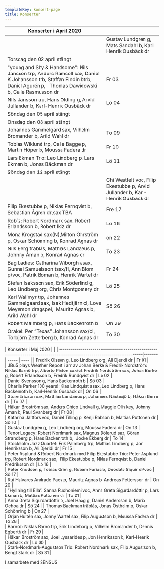 ```yaml
---
templateKey: konsert-page
title: Konserter
---
```

| Konserter i April 2020                                                                                                                                                                                                                                         |       |
| ------------------------------------------------------------------------------------------------------------------------|------------ |
                                                                                                                                                                           |Gustav Lundgren g, Mats Sandahl b, Karl Henrik Ousbäck dr                                                                                                                                                                                                      | On 01 |     
| Torsdag den 02 april stängt|                                                                                                                                                                                                                                    
| "young and Shy & Handsome": Nils Jansson trp, Anders Ramsell sax, Daniel K Johansson trb, Staffan Findin btrb, Daniel Agurén p,   Thomas Dawidowski b, Calle Rasmusson dr                                                                                      | Fr 03 |     
| Nils Jansson trp, Hans Olding g, Arvid Jullander b, Karl-Henrik Ousbäck dr                                                                                                                                                                                     | Lö 04 |     
| Söndag den 05 april stängt|                                                                                                                                                                                                                                          
| Onsdag den 08 april stängt|                                                                                                                                                                                                                                     
| Johannes Gammelgard sax, Vilhelm Bromander b, Arild Wahl dr                                                                                                                                                                                                           | To 09 |     
| Tobias Wiklund trp, Calle Bagge p, Martin Höper b, Moussa Fadera dr                                                                                                                                                                                                       | Fr 10 |     
| Lars Ekman Trio: Leo Lindberg p, Lars Ekman b, Jonas Bäckman dr                                                                                                                                                                                              | Lö 11 | 
| Söndag den 12 april stängt|    
                                                                                                                                                  | Chi Westfelt voc, Filip Ekestubbe p, Arvid Jullander b, Karl-Henrik Ousbäck dr                                                                                                                                                                                 | On 15 |
| Filip Ekestubbe p, Niklas Fernqvist b, Sebastian Ågren dr,sax TBA| Fre 17|   
| Rob´z: Robert Nordmark sax, Robert Erlandsson b, Robert Ikiz dr                                                                                                                                                                                                | Lö 18 |     
| Mona Krogstad sax(N),Milton Öhrström p, Oskar Schönning b, Konrad Agnas dr                                                                                                                                                                                     | on 22 |     
| Nils Berg träblås, Mathias Landaeus p, Johnny Åman b, Konrad Agnas dr                                                                                                                                                                                          | To 23 |     
| Bag Ladies: Catharina Wiborgh asax, Gunnel Samuelsson tsax/fl, Ann Blom p/voc, Patrik Boman b, Henrik Wartel dr                                                                                                                                                | Fr 24 |     
| Stefan Isaksson sax, Erik Söderlind g, Leo Lindberg org, Chris Montgomery dr                                                                                                                                                                                   | Lö 25 |     
| Karl Wallmyr trp, Johannes Gammelgaard sax, Isak Hedtjärn cl, Love Meyerson dragspel,  Mauritz Agnas b, Arild Wahl dr                                                                                                                                          | Sö 26 |     
| Robert Malmberg p, Hans Backenroth b                                                                                                                                                                                                                           | On 29 |     
| Orakel: Per ”Texas” Johansson sax/cl, Torbjörn Zetterberg b, Konrad Agnas dr                                                                                                                                                                                   | To 30 |     

| Konserter i Maj 2020                                                                                                                                                                         |       |
| ------------------------------------------------------------------------------------------------------------------------|------- | ----- | ---- |
| Fredrik Olsson g, Leo Lindberg org, Ali Djeridi dr                                                                                                                                           | Fr 01 |      
| JBu5 plays Weather Report i arr av Johan Berke & Fredrik Nordström: Niklas Barnö trp, Alberto Pinton sax/cl, Fredrik Nordström sax, Johan Berke g, Robert Erlandsson b, Fredrik Rundqvist dr | Lö 02 |      
| Daniel Svensson g, Hans Backenroth b                                                                                                                                                         | Sö 03 |      
| Charlie Parker 100 years!: Klas Lindquist asax, Leo Lindberg p, Hans Backenroth b, Karl-Henrik Ousbäck dr                                                                                    | On 06 |      
| Sture Ericson sax, Mathias Landaeus p, Johannes Nästesjö b, Håkon Berre dr                                                                                                                   | To 07 |      
| Håkan Broström sax, Anders Chico Lindvall g, Maggie Olin key, Johnny Åman b, Paul Svanberg dr                                                                                                | Fr 08 |      
| Katarina Jältfors  voc, Daniel Tilling p, Kenji Rabson b, Mattias Puttonen dr                                                                                                                | Sö 10 |      
| Gustav Lundgren g, Leo Lindberg org, Moussa Fadera dr                                                                                                                                        | On 13 |      
| Tenor Legacy: Robert Nordmark sax, Magnus Dölerud sax, Göran Strandberg p,  Hans Backenroth b,  Jocke Ekberg dr                                                                              | To 14 |      
| Stockholm Jazz Quartet: Erik Palmberg trp, Mattias Lindberg p, Jon Henriksson b, Ali Djeridi dr                                                                                              | Fr 15 |      
| Peter Asplund & Robert Nordmark med Filip Ekestubbe Trio: Peter Asplund trp, Robert Nordmark sax,  Filip Ekestubbe p, Nklas Fernqvist b, Daniel Fredriksson dr                               | Lö 16 |      
| Peter Knudsen p, Tobias Grim g, Rubem Farias b, Deodato Siquir dr/voc                                                                                                                        | Sö 17 |      
| Rui Halvares Andrade Paes p, Mauritz Agnas b, Andreas Pettersson dr                                                                                                                          | On 20 |      
| ”Hyllning till Ella”: Sanna Ruohoniemi voc, Anna Greta Sigurdardóttir p, Lars Ekman b, Mattias Puttonen dr                                                                                   | To 21 |      
| Anna Greta Sigurdardóttir p, Joel Haag g, Daniel Andersson b, Mario Ochoa dr                                                                                                                 | Sö 24 |
| Thomas Backman träblås, Jonas Östholm p, Oskar Schönning b                                                                                                                                   | On 27 |      
| Örjan Hultén sax, Jonny Wartel sax, Filip Augustson b, Moussa Fadera dr                                                                                                                      | To 28 |      
| Barnöz: Niklas Barnö trp, Erik Lindeborg p, Vilhelm Bromander b, Dennis Egberth dr                                                                                                           | Fr 29 |      
| Håkan Broström sax, Joel Lyssarides p, Jon Henriksson b, Karl-Henrik Ousbäck dr                                                                                                              | Lö 30 |      
| Stark-Nordmark-Augustson Trio: Robert Nordmark sax, Filip Augustson b, Bengt Stark dr                                                                                                       | Sö 31 |

I samarbete med SENSUS
